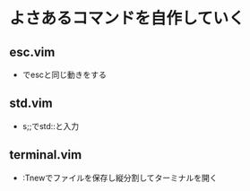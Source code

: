 # よさあるコマンドを自作していく

## esc.vim
* <C-e>でescと同じ動きをする

## std.vim
* s;;でstd::と入力

## terminal.vim
* :Tnewでファイルを保存し縦分割してターミナルを開く
